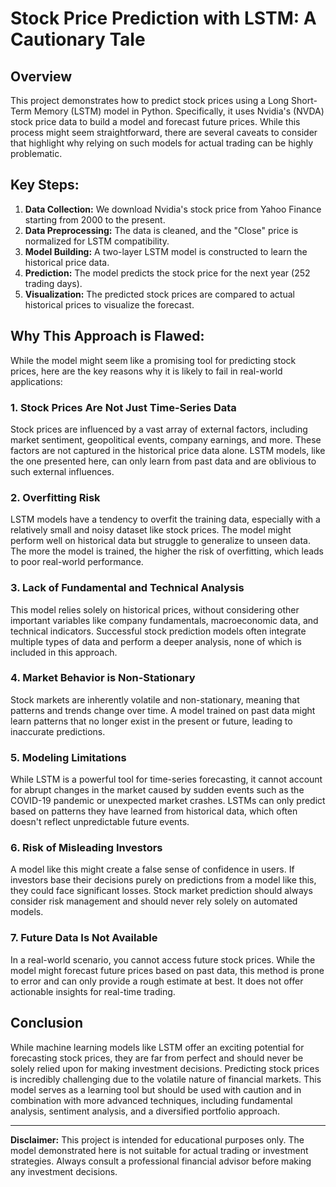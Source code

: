 # Stock Price Prediction with LSTM: A Cautionary Tale

## Overview
This project demonstrates how to predict stock prices using a Long Short-Term Memory (LSTM) model in Python. Specifically, it uses Nvidia's (NVDA) stock price data to build a model and forecast future prices. While this process might seem straightforward, there are several caveats to consider that highlight why relying on such models for actual trading can be highly problematic.

## Key Steps:
1. **Data Collection:** We download Nvidia's stock price from Yahoo Finance starting from 2000 to the present.
2. **Data Preprocessing:** The data is cleaned, and the "Close" price is normalized for LSTM compatibility.
3. **Model Building:** A two-layer LSTM model is constructed to learn the historical price data.
4. **Prediction:** The model predicts the stock price for the next year (252 trading days).
5. **Visualization:** The predicted stock prices are compared to actual historical prices to visualize the forecast.

## Why This Approach is Flawed:
While the model might seem like a promising tool for predicting stock prices, here are the key reasons why it is likely to fail in real-world applications:

### 1. **Stock Prices Are Not Just Time-Series Data**
   Stock prices are influenced by a vast array of external factors, including market sentiment, geopolitical events, company earnings, and more. These factors are not captured in the historical price data alone. LSTM models, like the one presented here, can only learn from past data and are oblivious to such external influences.

### 2. **Overfitting Risk**
   LSTM models have a tendency to overfit the training data, especially with a relatively small and noisy dataset like stock prices. The model might perform well on historical data but struggle to generalize to unseen data. The more the model is trained, the higher the risk of overfitting, which leads to poor real-world performance.

### 3. **Lack of Fundamental and Technical Analysis**
   This model relies solely on historical prices, without considering other important variables like company fundamentals, macroeconomic data, and technical indicators. Successful stock prediction models often integrate multiple types of data and perform a deeper analysis, none of which is included in this approach.

### 4. **Market Behavior is Non-Stationary**
   Stock markets are inherently volatile and non-stationary, meaning that patterns and trends change over time. A model trained on past data might learn patterns that no longer exist in the present or future, leading to inaccurate predictions.

### 5. **Modeling Limitations**
   While LSTM is a powerful tool for time-series forecasting, it cannot account for abrupt changes in the market caused by sudden events such as the COVID-19 pandemic or unexpected market crashes. LSTMs can only predict based on patterns they have learned from historical data, which often doesn't reflect unpredictable future events.

### 6. **Risk of Misleading Investors**
   A model like this might create a false sense of confidence in users. If investors base their decisions purely on predictions from a model like this, they could face significant losses. Stock market prediction should always consider risk management and should never rely solely on automated models.

### 7. **Future Data Is Not Available**
   In a real-world scenario, you cannot access future stock prices. While the model might forecast future prices based on past data, this method is prone to error and can only provide a rough estimate at best. It does not offer actionable insights for real-time trading.

## Conclusion
While machine learning models like LSTM offer an exciting potential for forecasting stock prices, they are far from perfect and should never be solely relied upon for making investment decisions. Predicting stock prices is incredibly challenging due to the volatile nature of financial markets. This model serves as a learning tool but should be used with caution and in combination with more advanced techniques, including fundamental analysis, sentiment analysis, and a diversified portfolio approach.

---

**Disclaimer:** This project is intended for educational purposes only. The model demonstrated here is not suitable for actual trading or investment strategies. Always consult a professional financial advisor before making any investment decisions.
